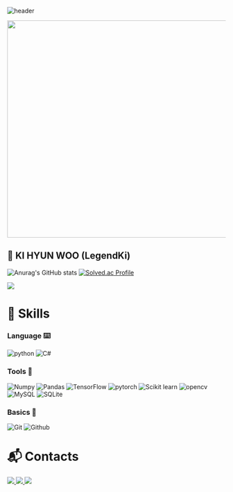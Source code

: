 ![header](https://capsule-render.vercel.app/api?type=waving&color=timeAuto:6&height=300&section=header&text=Welcome%21%20LegendKi%20Github%20👋&fontSize=50&animation=fadeIn&fontAlignY=40)

<img src="https://github.com/LegendKi/LegendKi/assets/90371644/d1b51418-bb3e-4021-bbe0-5f8d54213f21"  width="860" height="500">

##  	:raccoon: KI HYUN WOO (LegendKi)
![Anurag's GitHub stats](https://github-readme-stats.vercel.app/api?username=LegendKi&show_icons=true&theme=radical)
[![Solved.ac Profile](http://mazassumnida.wtf/api/v2/generate_badge?boj=rmadyd0314)](https://solved.ac/rmadyd0314/)

<a href="https://hits.seeyoufarm.com"><img src="https://hits.seeyoufarm.com/api/count/incr/badge.svg?url=https%3A%2F%2Fgithub.com%2FLegendKi&count_bg=%23DF0000&title_bg=%23555555&icon=github.svg&icon_color=%23E7E7E7&title=hits&edge_flat=false"/>
</a>




# :mechanical_arm: Skills 
### Language :keyboard:
![python](https://img.shields.io/badge/python-3776AB.svg?style=for-the-badge&logo=python&logoColor=white)
![C#](https://img.shields.io/badge/csharp-239120.svg?&style=for-the-badge&logo=csharp&logoColor=white)
### Tools 	:toolbox:
![Numpy](https://img.shields.io/badge/numpy-013243.svg?&style=for-the-badge&logo=numpy&logoColor=white)
![Pandas](https://img.shields.io/badge/pandas-150458.svg?&style=for-the-badge&logo=pandas&logoColor=white)
![TensorFlow](https://img.shields.io/badge/tensorflow-FF6F00.svg?&style=for-the-badge&logo=tensorflow&logoColor=white)
![pytorch](https://img.shields.io/badge/pytorch-EE4C2C.svg?&style=for-the-badge&logo=pytorch&logoColor=white)
![Scikit learn](https://img.shields.io/badge/scikitlearn-F7931E.svg?&style=for-the-badge&logo=scikitlearn&logoColor=white)
![opencv](https://img.shields.io/badge/opencv-5C3EE8.svg?&style=for-the-badge&logo=opencv&logoColor=white)
![MySQL](https://img.shields.io/badge/mysql-4479A1.svg?&style=for-the-badge&logo=mysql&logoColor=white)
![SQLite](https://img.shields.io/badge/sqlite-003B57.svg?&style=for-the-badge&logo=sqlite&logoColor=white)
### Basics :facepalm:
![Git](https://img.shields.io/badge/git-F05032.svg?&style=for-the-badge&logo=git&logoColor=white)
![Github](https://img.shields.io/badge/github-181717.svg?&style=for-the-badge&logo=github&logoColor=white)



# :mailbox_with_mail: Contacts
<a href="https://www.instagram.com/legendarylife.mp3/" target="_blank">
  <img src="https://img.shields.io/badge/Instagram-%23E4405F?style=flat-square&logo=instagram&logoColor=white"/>
</a>
<a href="mailto:rmadyd0314@naver.com" target="_blank">
  <img src="https://img.shields.io/badge/Email-%2DB400?style=flat-square&logo=maildotru&logoColor=white"/>
</a>
<a href="mailto:puwoo0314@gmail.com" target="_blank">
  <img src="https://img.shields.io/badge/Gmail-%23EA4335?style=flat-square&logo=gmail&logoColor=white"/>
</a>
